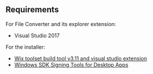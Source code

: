 ## Requirements

For File Converter and its explorer extension:
- Visual Studio 2017

For the installer:
- [Wix toolset build tool v3.11 and visual studio extension](http://wixtoolset.org/)
- [Windows SDK Signing Tools for Desktop Apps](https://developer.microsoft.com/fr-fr/windows/downloads/windows-10-sdk)
